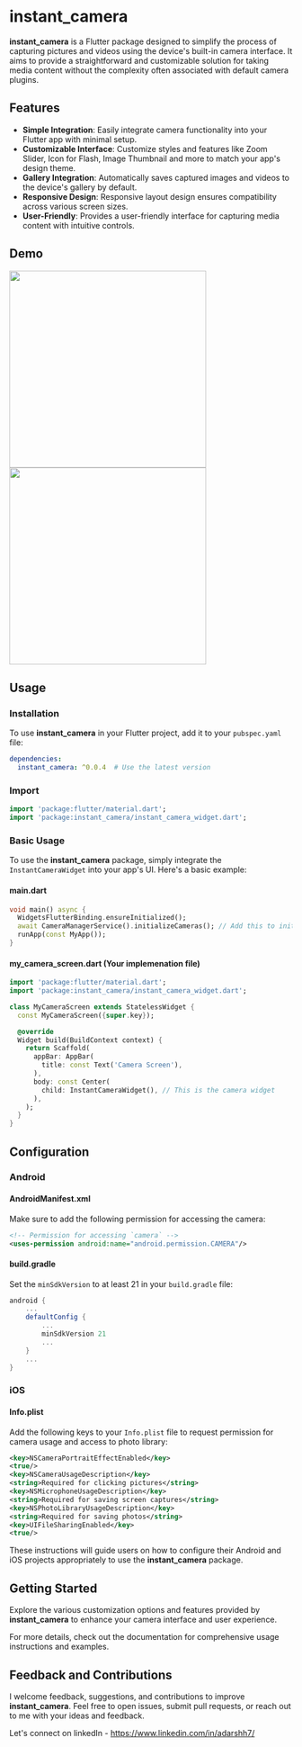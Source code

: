 # instant_camera

**instant_camera** is a Flutter package designed to simplify the process of capturing pictures and videos using the device's built-in camera interface. It aims to provide a straightforward and customizable solution for taking media content without the complexity often associated with default camera plugins.


## Features

- **Simple Integration**: Easily integrate camera functionality into your Flutter app with minimal setup.
- **Customizable Interface**: Customize styles and features like Zoom Slider, Icon for Flash, Image Thumbnail and more to match your app's design theme.
- **Gallery Integration**: Automatically saves captured images and videos to the device's gallery by default.
- **Responsive Design**: Responsive layout design ensures compatibility across various screen sizes.
- **User-Friendly**: Provides a user-friendly interface for capturing media content with intuitive controls.


## Demo

<img src="https://github.com/deb-sahu/instant_camera/assets/117360930/4cb17f75-2172-48f3-a9c2-292305fcd78b" width="350">

<img src="https://github.com/deb-sahu/instant_camera/assets/117360930/10381cb6-22e7-4124-87f2-6f703ee1598d" width="350">


## Usage

### Installation

To use **instant_camera** in your Flutter project, add it to your `pubspec.yaml` file:

```yaml
dependencies:
  instant_camera: ^0.0.4  # Use the latest version
```

### Import

```dart
import 'package:flutter/material.dart';
import 'package:instant_camera/instant_camera_widget.dart';
```

### Basic Usage
To use the **instant_camera** package, simply integrate the `InstantCameraWidget` into your app's UI. Here's a basic example:

#### main.dart
```dart
void main() async {
  WidgetsFlutterBinding.ensureInitialized();
  await CameraManagerService().initializeCameras(); // Add this to initialize your device cameras
  runApp(const MyApp());
}
```

#### my_camera_screen.dart (Your implemenation file)
```dart
import 'package:flutter/material.dart';
import 'package:instant_camera/instant_camera_widget.dart';

class MyCameraScreen extends StatelessWidget {
  const MyCameraScreen({super.key});

  @override
  Widget build(BuildContext context) {
    return Scaffold(
      appBar: AppBar(
        title: const Text('Camera Screen'),
      ),
      body: const Center(
        child: InstantCameraWidget(), // This is the camera widget
      ),
    );
  }
}
```

## Configuration

### Android

#### AndroidManifest.xml
Make sure to add the following permission for accessing the camera:

```xml
<!-- Permission for accessing `camera` -->
<uses-permission android:name="android.permission.CAMERA"/>
```

#### build.gradle
Set the `minSdkVersion` to at least 21 in your `build.gradle` file:

```groovy
android {
    ...
    defaultConfig {
        ...
        minSdkVersion 21
        ...
    }
    ...
}
```

### iOS

#### Info.plist
Add the following keys to your `Info.plist` file to request permission for camera usage and access to photo library:

```xml
<key>NSCameraPortraitEffectEnabled</key>
<true/>
<key>NSCameraUsageDescription</key>
<string>Required for clicking pictures</string>
<key>NSMicrophoneUsageDescription</key>
<string>Required for saving screen captures</string>
<key>NSPhotoLibraryUsageDescription</key>
<string>Required for saving photos</string>
<key>UIFileSharingEnabled</key>
<true/>
```

These instructions will guide users on how to configure their Android and iOS projects appropriately to use the **instant_camera** package.


## Getting Started
Explore the various customization options and features provided by **instant_camera** to enhance your camera interface and user experience.

For more details, check out the documentation for comprehensive usage instructions and examples.

## Feedback and Contributions
I welcome feedback, suggestions, and contributions to improve **instant_camera**. Feel free to open issues, submit pull requests, or reach out to me with your ideas and feedback.

Let's connect on linkedIn - https://www.linkedin.com/in/adarshh7/


